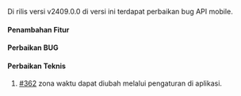 Di rilis versi v2409.0.0 di versi ini terdapat perbaikan bug API mobile.

#### Penambahan Fitur


#### Perbaikan BUG
 
#### Perbaikan Teknis

1. [#362](https://github.com/OpenSID/opensid-api/issues/362) zona waktu dapat diubah melalui pengaturan di aplikasi.